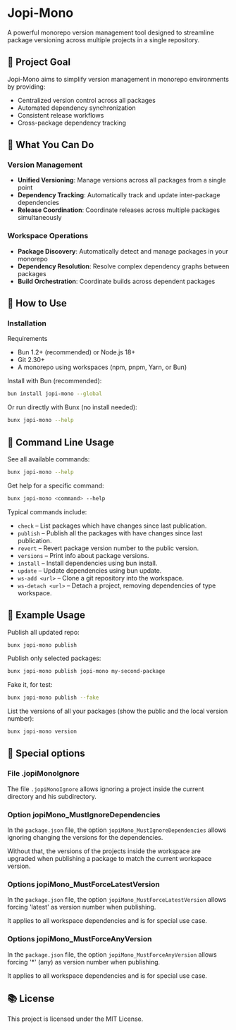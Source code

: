 # Jopi-Mono

A powerful monorepo version management tool designed to streamline package versioning across multiple projects in a single repository.

## 🎯 Project Goal

Jopi-Mono aims to simplify version management in monorepo environments by providing:
- Centralized version control across all packages
- Automated dependency synchronization
- Consistent release workflows
- Cross-package dependency tracking

## 🚀 What You Can Do

### Version Management
- **Unified Versioning**: Manage versions across all packages from a single point
- **Dependency Tracking**: Automatically track and update inter-package dependencies
- **Release Coordination**: Coordinate releases across multiple packages simultaneously

### Workspace Operations
- **Package Discovery**: Automatically detect and manage packages in your monorepo
- **Dependency Resolution**: Resolve complex dependency graphs between packages
- **Build Orchestration**: Coordinate builds across dependent packages

## 📖 How to Use

### Installation

Requirements
- Bun 1.2+ (recommended) or Node.js 18+
- Git 2.30+
- A monorepo using workspaces (npm, pnpm, Yarn, or Bun)

Install with Bun (recommended):
````sh
bun install jopi-mono --global
````
Or run directly with Bunx (no install needed):
```sh
bunx jopi-mono --help
```

## 📝 Command Line Usage

See all available commands:
```sh
bunx jopi-mono --help
```

Get help for a specific command:
```sh
bunx jopi-mono <command> --help
```

Typical commands include:
- `check` – List packages which have changes since last publication.
- `publish` – Publish all the packages with have changes since last publication.
- `revert` – Revert package version number to the public version.
- `versions` – Print info about package versions.
- `install` – Install dependencies using bun install.
- `update` – Update dependencies using bun update.
- `ws-add <url>` – Clone a git repository into the workspace.
- `ws-detach <url>` – Detach a project, removing dependencies of type workspace.

## 📝 Example Usage

Publish all updated repo:
```sh
bunx jopi-mono publish
```

Publish only selected packages:
```sh
bunx jopi-mono publish jopi-mono my-second-package
```

Fake it, for test:
```sh
bunx jopi-mono publish --fake
```

List the versions of all your packages (show the public and the local version number):
```sh
bunx jopi-mono version
```

## 📝 Special options

### File .jopiMonoIgnore

The file `.jopiMonoIgnore` allows ignoring a project inside the current directory and his subdirectory. 

### Option jopiMono_MustIgnoreDependencies

In the `package.json` file, the option `jopiMono_MustIgnoreDependencies` allows ignoring changing the versions for the dependencies.

Without that, the versions of the projects inside the workspace are upgraded when publishing a package to match the current workspace version.  

### Options jopiMono_MustForceLatestVersion

In the `package.json` file, the option `jopiMono_MustForceLatestVersion` allows forcing 'latest' as version number when publishing.

It applies to all workspace dependencies and is for special use case.

### Options jopiMono_MustForceAnyVersion

In the `package.json` file, the option `jopiMono_MustForceAnyVersion` allows forcing '*' (any) as version number when publishing.

It applies to all workspace dependencies and is for special use case.

## 📚 License

This project is licensed under the MIT License.